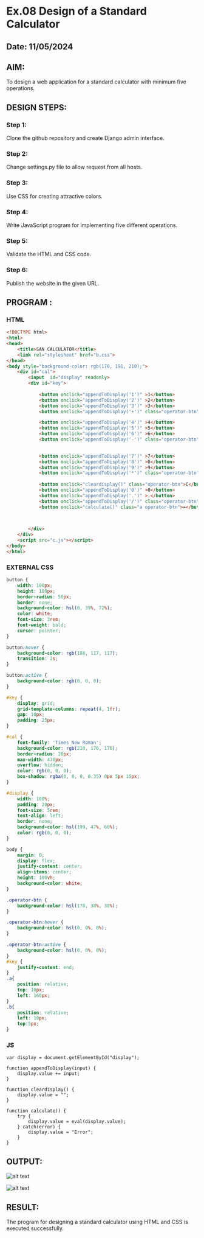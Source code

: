 # Ex.08 Design of a Standard Calculator
## Date: 11/05/2024

## AIM:
To design a web application for a standard calculator with minimum five operations.

## DESIGN STEPS:

### Step 1:
Clone the github repository and create Django admin interface.

### Step 2:
Change settings.py file to allow request from all hosts.

### Step 3:
Use CSS for creating attractive colors.

### Step 4:
Write JavaScript program for implementing five different operations.

### Step 5:
Validate the HTML and CSS code.

### Step 6:
Publish the website in the given URL.

## PROGRAM :
### HTML
```HTML
<!DOCTYPE html>
<html>
<head>
    <title>SAN CALCULATOR</title>
    <link rel="stylesheet" href="b.css">
</head>
<body style="background-color: rgb(170, 191, 210);">
    <div id="cal">
        <input  id="display" readonly>
        <div id="key">
            
            <button onclick="appendToDisplay('1')" >1</button>
            <button onclick="appendToDisplay('2')" >2</button>
            <button onclick="appendToDisplay('3')" >3</button>
            <button onclick="appendToDisplay('+')" class="operator-btn">+</button>

            <button onclick="appendToDisplay('4')" >4</button>
            <button onclick="appendToDisplay('5')" >5</button>
            <button onclick="appendToDisplay('6')" >6</button>
            <button onclick="appendToDisplay('-')" class="operator-btn">-</button>
            

            <button onclick="appendToDisplay('7')" >7</button>
            <button onclick="appendToDisplay('8')" >8</button>
            <button onclick="appendToDisplay('9')" >9</button>
            <button onclick="appendToDisplay('*')" class="operator-btn">*</button>
            
            <button onclick="cleardisplay()" class="operator-btn">C</button>
            <button onclick="appendToDisplay('0')" >0</button>
            <button onclick="appendToDisplay('.')" >.</button>
            <button onclick="appendToDisplay('/')" class="operator-btn">/</button>
            <button onclick="calculate()" class="a operator-btn">=</button>


            
        </div>
    </div>
    <script src="c.js"></script>
</body>
</html>
```
### EXTERNAL CSS
```CSS
button {
    width: 100px;
    height: 100px;
    border-radius: 50px;
    border: none;
    background-color: hsl(0, 39%, 72%);
    color: white;
    font-size: 3rem;
    font-weight: bold;
    cursor: pointer;
}

button:hover {
    background-color: rgb(188, 117, 117);
    transition: 2s;
}

button:active {
    background-color: rgb(0, 0, 0);
}

#key {
    display: grid;
    grid-template-columns: repeat(4, 1fr);
    gap: 10px;
    padding: 25px;
}

#cal {
    font-family: 'Times New Roman';
    background-color: rgb(210, 176, 176);
    border-radius: 20px;
    max-width: 470px;
    overflow: hidden;
    color: rgb(0, 0, 0);
    box-shadow: rgba(0, 0, 0, 0.35) 0px 5px 15px;
}

#display {
    width: 100%;
    padding: 20px;
    font-size: 5rem;
    text-align: left;
    border: none;
    background-color: hsl(199, 47%, 60%);
    color: rgb(0, 0, 0);
}

body {
    margin: 0;
    display: flex;
    justify-content: center;
    align-items: center;
    height: 100vh;
    background-color: white;
}

.operator-btn {
    background-color: hsl(178, 38%, 38%);
}

.operator-btn:hover {
    background-color: hsl(0, 0%, 0%);
}

.operator-btn:active {
    background-color: hsl(0, 0%, 0%);
}
#key {
    justify-content: end;
}
.a{
    position: relative;
    top: 10px;
    left: 160px;
}
.b{
    position: relative;
    left: 10px;
    top:5px;
}
```

### JS
```JS
var display = document.getElementById("display");

function appendToDisplay(input) {
    display.value += input;
}

function cleardisplay() {
    display.value = "";
}

function calculate() {
    try {
        display.value = eval(display.value);
    } catch(error) {
        display.value = "Error";
    }
}
```

## OUTPUT:
![alt text](out1.png)

![alt text](out2.png)

## RESULT:
The program for designing a standard calculator using HTML and CSS is executed successfully.
